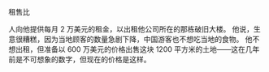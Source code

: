 租售比


人向他提供每月 2 万美元的租金，以出租他公司所在的那栋破旧大楼。
他说，生意很糟糕，因为当地顾客的数量急剧下降，中国游客也不想吃当地的食物。
他不想出租，但准备以 600 万美元的价格出售这块 1200 平方米的土地——这在几年前是不可想象的数字，但现在的价格是这样。

